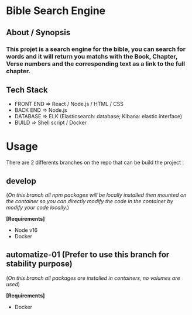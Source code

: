# Bible Search Engine

## About / Synopsis

### This projet is a search engine for the bible, you can search for words and it will return you matchs with the Book, Chapter, Verse numbers and the corresponding text as a link to the full chapter.

## Tech Stack

* FRONT END   =>    React / Node.js / HTML / CSS
* BACK END    =>    Node.js 
* DATABASE    =>    ELK (Elasticsearch: database; Kibana: elastic interface)
* BUILD       =>    Shell script / Docker



# Usage

There are 2 differents branches on the repo that can be build the project :

## develop
(*On this branch all npm packages will be locally installed then mounted on the container so you can directly modify the code in the container by modify your code locally.*) 

**[Requirements]**
  * Node v16 
  * Docker  


## automatize-01 (Prefer to use this branch for stability purpose)
(*On this branch all packages are installed in containers, no volumes are used*)  

**[Requirements]**
  * Docker


